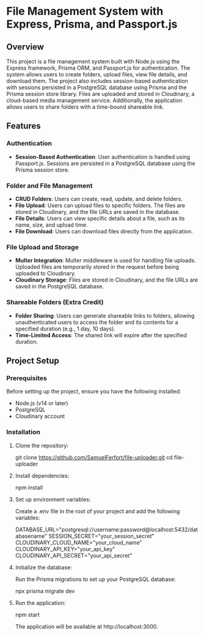 # File Management System with Express, Prisma, and Passport.js

## Overview

This project is a file management system built with Node.js using the Express framework, Prisma ORM, and Passport.js for authentication. The system allows users to create folders, upload files, view file details, and download them. The project also includes session-based authentication with sessions persisted in a PostgreSQL database using Prisma and the Prisma session store library. Files are uploaded and stored in Cloudinary, a cloud-based media management service. Additionally, the application allows users to share folders with a time-bound shareable link.

## Features

### Authentication

- **Session-Based Authentication**: User authentication is handled using Passport.js. Sessions are persisted in a PostgreSQL database using the Prisma session store.

### Folder and File Management

- **CRUD Folders**: Users can create, read, update, and delete folders.
- **File Upload**: Users can upload files to specific folders. The files are stored in Cloudinary, and the file URLs are saved in the database.
- **File Details**: Users can view specific details about a file, such as its name, size, and upload time.
- **File Download**: Users can download files directly from the application.

### File Upload and Storage

- **Multer Integration**: Multer middleware is used for handling file uploads. Uploaded files are temporarily stored in the request before being uploaded to Cloudinary.
- **Cloudinary Storage**: Files are stored in Cloudinary, and the file URLs are saved in the PostgreSQL database.

### Shareable Folders (Extra Credit)

- **Folder Sharing**: Users can generate shareable links to folders, allowing unauthenticated users to access the folder and its contents for a specified duration (e.g., 1 day, 10 days).
- **Time-Limited Access**: The shared link will expire after the specified duration.

## Project Setup

### Prerequisites

Before setting up the project, ensure you have the following installed:

- Node.js (v14 or later)
- PostgreSQL
- Cloudinary account

### Installation

1. Clone the repository:

   git clone https://github.com/SamuelFerfort/file-uploader.git
   cd file-uploader
  
2. Install dependencies:

   npm install

3. Set up environment variables:

   Create a .env file in the root of your project and add the following variables:

   DATABASE_URL="postgresql://username:password@localhost:5432/databasename"
   SESSION_SECRET="your_session_secret"
   CLOUDINARY_CLOUD_NAME="your_cloud_name"
   CLOUDINARY_API_KEY="your_api_key"
   CLOUDINARY_API_SECRET="your_api_secret"

4. Initialize the database:

   Run the Prisma migrations to set up your PostgreSQL database:

   npx prisma migrate dev

5. Run the application:

   npm start

   The application will be available at http://localhost:3000.
